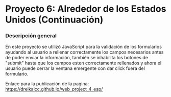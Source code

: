 # Proyecto 6: Alrededor de los Estados Unidos (Continuación)

### Descripción general

En este proyecto se utilizó JavaScript para la validación de los formularios ayudando al usuario a rellenar correctamente los campos necesarios antes de poder enviar la información, también se inhabilita los botones de "submit" hasta que los campos esten correctamente rellenados y ahora el usuario puede cerrar la ventana emergente con dar click fuera del formulario.

Enlace para la publicación de la pagina: https://dreikalcc.github.io/web_project_4_esp/
